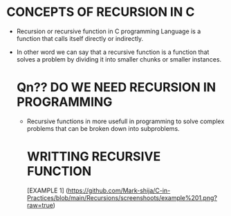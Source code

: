 # CONCEPTS OF RECURSION IN C
* Recursion or recursive function in C programming Language is a function that calls itself directly or indirectly.

* In other word we can say that a recursive function is a function that solves a problem by dividing it into smaller chunks or smaller instances.
  # Qn?? DO WE NEED RECURSION IN PROGRAMMING

  * Recursive functions in more usefull in programming to solve complex problems that can be broken down into subproblems.
    
    # WRITTING RECURSIVE FUNCTION
    [EXAMPLE 1] (https://github.com/Mark-shija/C-in-Practices/blob/main/Recursions/screenshoots/example%201.png?raw=true)
    
    

